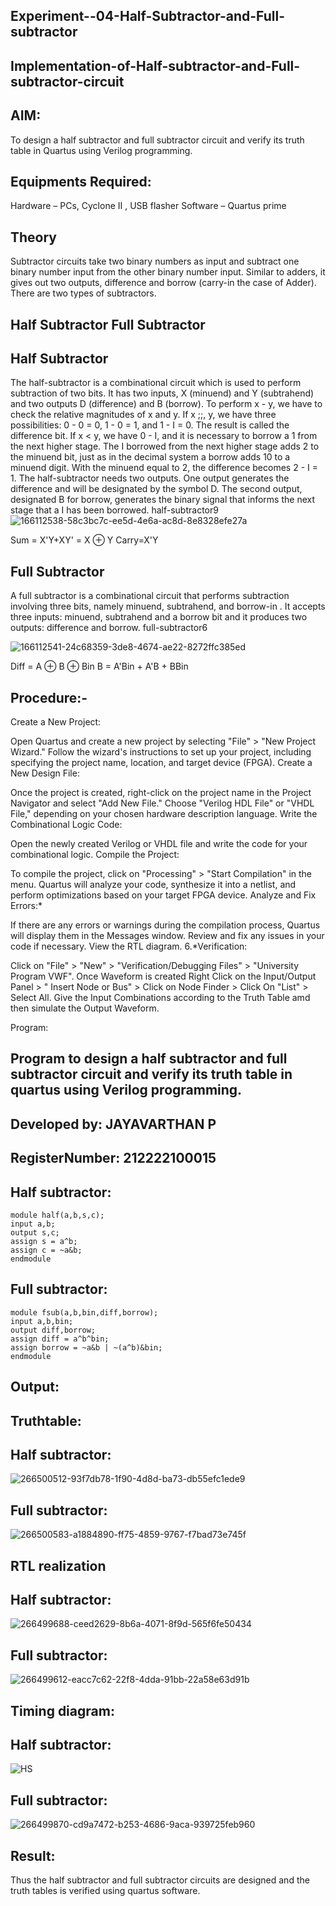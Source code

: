 ## Experiment--04-Half-Subtractor-and-Full-subtractor
## Implementation-of-Half-subtractor-and-Full-subtractor-circuit
## AIM:
To design a half subtractor and full subtractor circuit and verify its truth table in Quartus using Verilog programming.

## Equipments Required:
Hardware – PCs, Cyclone II , USB flasher
Software – Quartus prime
## Theory
Subtractor circuits take two binary numbers as input and subtract one binary number input from the other binary number input. Similar to adders, it gives out two outputs, difference and borrow (carry-in the case of Adder). There are two types of subtractors.

## Half Subtractor Full Subtractor
## Half Subtractor
The half-subtractor is a combinational circuit which is used to perform subtraction of two bits. It has two inputs, X (minuend) and Y (subtrahend) and two outputs D (difference) and B (borrow). To perform x - y, we have to check the relative magnitudes of x and y. If x ;;, y, we have three possibilities: 0 - 0 = 0, 1 - 0 = 1, and 1 - I = 0. The result is called the difference bit. If x < y, we have 0 - I, and it is necessary to borrow a 1 from the next higher stage. The I borrowed from the next higher stage adds 2 to the minuend bit, just as in the decimal system a borrow adds 10 to a minuend digit. With the minuend equal to 2, the difference becomes 2 - I = 1. The half-subtractor needs two outputs. One output generates the difference and will be designated by the symbol D. The second output, designated B for borrow, generates the binary signal that informs the next stage that a I has been borrowed. half-subtractor9
![166112538-58c3bc7c-ee5d-4e6a-ac8d-8e8328efe27a](https://github.com/JAYAVARTHAN-P/Experiment--03-Half-Subtractor-and-Full-subtractor/assets/121369281/818824c6-2a72-45b3-9781-f7ee65a26bba)


Sum = X'Y+XY' = X ⊕ Y Carry=X'Y

## Full Subtractor
A full subtractor is a combinational circuit that performs subtraction involving three bits, namely minuend, subtrahend, and borrow-in . It accepts three inputs: minuend, subtrahend and a borrow bit and it produces two outputs: difference and borrow. full-subtractor6

![166112541-24c68359-3de8-4674-ae22-8272ffc385ed](https://github.com/JAYAVARTHAN-P/Experiment--03-Half-Subtractor-and-Full-subtractor/assets/121369281/5f237f84-ab55-4c11-a53c-0aab8b50681e)


Diff = A ⊕ B ⊕ Bin B = A'Bin + A'B + BBin

## Procedure:-
Create a New Project:

Open Quartus and create a new project by selecting "File" > "New Project Wizard."
Follow the wizard's instructions to set up your project, including specifying the project name, location, and target device (FPGA).
Create a New Design File:

Once the project is created, right-click on the project name in the Project Navigator and select "Add New File."
Choose "Verilog HDL File" or "VHDL File," depending on your chosen hardware description language.
Write the Combinational Logic Code:

Open the newly created Verilog or VHDL file and write the code for your combinational logic.
Compile the Project:

To compile the project, click on "Processing" > "Start Compilation" in the menu.
Quartus will analyze your code, synthesize it into a netlist, and perform optimizations based on your target FPGA device.
Analyze and Fix Errors:*

If there are any errors or warnings during the compilation process, Quartus will display them in the Messages window.
Review and fix any issues in your code if necessary.
View the RTL diagram.
6.*Verification:

Click on "File" > "New" > "Verification/Debugging Files" > "University Program VWF".
Once Waveform is created Right Click on the Input/Output Panel > " Insert Node or Bus" > Click on Node Finder > Click On "List" > Select All.
Give the Input Combinations according to the Truth Table amd then simulate the Output Waveform.

Program:
## Program to design a half subtractor and full subtractor circuit and verify its truth table in quartus using Verilog programming.
## Developed by: JAYAVARTHAN P
## RegisterNumber: 212222100015 
## Half subtractor:
```
module half(a,b,s,c);
input a,b;
output s,c;
assign s = a^b;
assign c = ~a&b;
endmodule
```

## Full subtractor:
```
module fsub(a,b,bin,diff,borrow);
input a,b,bin;
output diff,borrow;
assign diff = a^b^bin;
assign borrow = ~a&b | ~(a^b)&bin;
endmodule
```
## Output:
## Truthtable:
## Half subtractor:
![266500512-93f7db78-1f90-4d8d-ba73-db55efc1ede9](https://github.com/JAYAVARTHAN-P/Experiment--03-Half-Subtractor-and-Full-subtractor/assets/121369281/a61c7dab-e82d-4031-be50-9a92d3697bb5)



## Full subtractor:

![266500583-a1884890-ff75-4859-9767-f7bad73e745f](https://github.com/JAYAVARTHAN-P/Experiment--03-Half-Subtractor-and-Full-subtractor/assets/121369281/1f6a0028-78c6-47b8-aada-d8fc93f9ced9)


## RTL realization
## Half subtractor:
![266499688-ceed2629-8b6a-4071-8f9d-565f6fe50434](https://github.com/JAYAVARTHAN-P/Experiment--03-Half-Subtractor-and-Full-subtractor/assets/121369281/aaa90b92-0efb-4e54-9be1-30393dd62c6a)



## Full subtractor:
![266499612-eacc7c62-22f8-4dda-91bb-22a58e63d91b](https://github.com/JAYAVARTHAN-P/Experiment--03-Half-Subtractor-and-Full-subtractor/assets/121369281/c5365629-be14-4814-b7dc-f1bb6f487aa9)


## Timing diagram:
## Half subtractor:
![HS](https://github.com/JAYAVARTHAN-P/Experiment--03-Half-Subtractor-and-Full-subtractor/assets/121369281/f6c44d84-590b-4e4a-acbe-7f5c5334ddb5)






## Full subtractor:

![266499870-cd9a7472-b253-4686-9aca-939725feb960](https://github.com/JAYAVARTHAN-P/Experiment--03-Half-Subtractor-and-Full-subtractor/assets/121369281/9e7f6708-a38d-4b8e-ac00-3f55542fd922)


## Result:
Thus the half subtractor and full subtractor circuits are designed and the truth tables is verified using quartus software.
